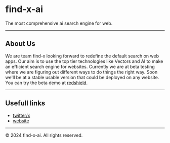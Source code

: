 # find-x-ai
The most comprehensive ai search engine for web.

---

## About Us
We are team find-x looking forward to redefine the default search on web apps. Our aim is to use the top tier technologies like Vectors and AI to make an efficient search engine for websites.
Currently we are at beta testing where we are figuring out different ways to do things the right way. Soon we'll be at a stable usable version that could be deployed on any website.
You can try the beta demo at [redshield](https://redshield.vercel.app/).

---
## Usefull links

- [twitter/x](https://x.com/find_x_ai)
- [website](https://findx.vercel.app/)

---

© 2024 find-x-ai. All rights reserved.
